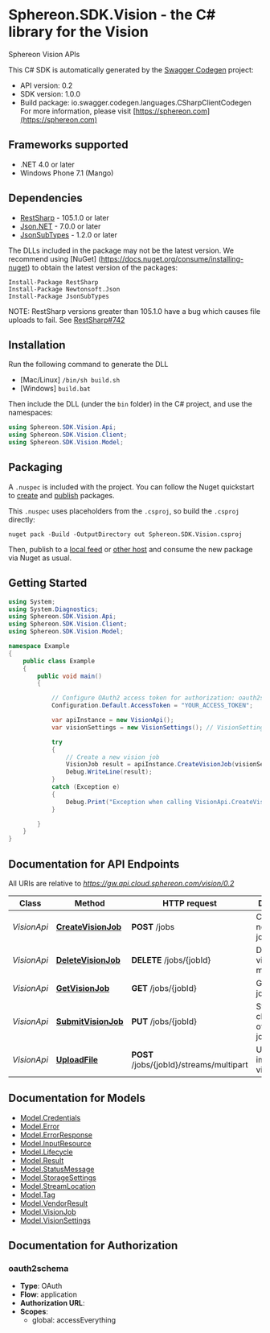 # Sphereon.SDK.Vision - the C# library for the Vision

Sphereon Vision APIs

This C# SDK is automatically generated by the [Swagger Codegen](https://github.com/swagger-api/swagger-codegen) project:

- API version: 0.2
- SDK version: 1.0.0
- Build package: io.swagger.codegen.languages.CSharpClientCodegen
    For more information, please visit [https://sphereon.com](https://sphereon.com)

<a name="frameworks-supported"></a>
## Frameworks supported
- .NET 4.0 or later
- Windows Phone 7.1 (Mango)

<a name="dependencies"></a>
## Dependencies
- [RestSharp](https://www.nuget.org/packages/RestSharp) - 105.1.0 or later
- [Json.NET](https://www.nuget.org/packages/Newtonsoft.Json/) - 7.0.0 or later
- [JsonSubTypes](https://www.nuget.org/packages/JsonSubTypes/) - 1.2.0 or later

The DLLs included in the package may not be the latest version. We recommend using [NuGet] (https://docs.nuget.org/consume/installing-nuget) to obtain the latest version of the packages:
```
Install-Package RestSharp
Install-Package Newtonsoft.Json
Install-Package JsonSubTypes
```

NOTE: RestSharp versions greater than 105.1.0 have a bug which causes file uploads to fail. See [RestSharp#742](https://github.com/restsharp/RestSharp/issues/742)

<a name="installation"></a>
## Installation
Run the following command to generate the DLL
- [Mac/Linux] `/bin/sh build.sh`
- [Windows] `build.bat`

Then include the DLL (under the `bin` folder) in the C# project, and use the namespaces:
```csharp
using Sphereon.SDK.Vision.Api;
using Sphereon.SDK.Vision.Client;
using Sphereon.SDK.Vision.Model;
```
<a name="packaging"></a>
## Packaging

A `.nuspec` is included with the project. You can follow the Nuget quickstart to [create](https://docs.microsoft.com/en-us/nuget/quickstart/create-and-publish-a-package#create-the-package) and [publish](https://docs.microsoft.com/en-us/nuget/quickstart/create-and-publish-a-package#publish-the-package) packages.

This `.nuspec` uses placeholders from the `.csproj`, so build the `.csproj` directly:

```
nuget pack -Build -OutputDirectory out Sphereon.SDK.Vision.csproj
```

Then, publish to a [local feed](https://docs.microsoft.com/en-us/nuget/hosting-packages/local-feeds) or [other host](https://docs.microsoft.com/en-us/nuget/hosting-packages/overview) and consume the new package via Nuget as usual.

<a name="getting-started"></a>
## Getting Started

```csharp
using System;
using System.Diagnostics;
using Sphereon.SDK.Vision.Api;
using Sphereon.SDK.Vision.Client;
using Sphereon.SDK.Vision.Model;

namespace Example
{
    public class Example
    {
        public void main()
        {

            // Configure OAuth2 access token for authorization: oauth2schema
            Configuration.Default.AccessToken = "YOUR_ACCESS_TOKEN";

            var apiInstance = new VisionApi();
            var visionSettings = new VisionSettings(); // VisionSettings | visionSettings

            try
            {
                // Create a new vision job
                VisionJob result = apiInstance.CreateVisionJob(visionSettings);
                Debug.WriteLine(result);
            }
            catch (Exception e)
            {
                Debug.Print("Exception when calling VisionApi.CreateVisionJob: " + e.Message );
            }

        }
    }
}
```

<a name="documentation-for-api-endpoints"></a>
## Documentation for API Endpoints

All URIs are relative to *https://gw.api.cloud.sphereon.com/vision/0.2*

Class | Method | HTTP request | Description
------------ | ------------- | ------------- | -------------
*VisionApi* | [**CreateVisionJob**](docs/VisionApi.md#createvisionjob) | **POST** /jobs | Create a new vision job
*VisionApi* | [**DeleteVisionJob**](docs/VisionApi.md#deletevisionjob) | **DELETE** /jobs/{jobId} | Delete a vision job manually
*VisionApi* | [**GetVisionJob**](docs/VisionApi.md#getvisionjob) | **GET** /jobs/{jobId} | Get a vision job
*VisionApi* | [**SubmitVisionJob**](docs/VisionApi.md#submitvisionjob) | **PUT** /jobs/{jobId} | Start classification of a vision job
*VisionApi* | [**UploadFile**](docs/VisionApi.md#uploadfile) | **POST** /jobs/{jobId}/streams/multipart | Upload an image for a vision job


<a name="documentation-for-models"></a>
## Documentation for Models

 - [Model.Credentials](docs/Credentials.md)
 - [Model.Error](docs/Error.md)
 - [Model.ErrorResponse](docs/ErrorResponse.md)
 - [Model.InputResource](docs/InputResource.md)
 - [Model.Lifecycle](docs/Lifecycle.md)
 - [Model.Result](docs/Result.md)
 - [Model.StatusMessage](docs/StatusMessage.md)
 - [Model.StorageSettings](docs/StorageSettings.md)
 - [Model.StreamLocation](docs/StreamLocation.md)
 - [Model.Tag](docs/Tag.md)
 - [Model.VendorResult](docs/VendorResult.md)
 - [Model.VisionJob](docs/VisionJob.md)
 - [Model.VisionSettings](docs/VisionSettings.md)


<a name="documentation-for-authorization"></a>
## Documentation for Authorization

<a name="oauth2schema"></a>
### oauth2schema

- **Type**: OAuth
- **Flow**: application
- **Authorization URL**: 
- **Scopes**: 
  - global: accessEverything

